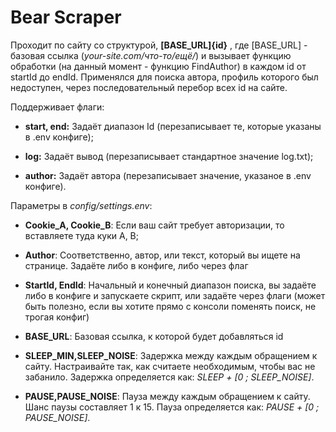 # Bear Scraper

Проходит по сайту со структурой, **[BASE_URL]{id}** , где [BASE_URL] - базовая ссылка (*your-site.com/что-то/ещё/*) и вызывает функцию обработки (на данный момент - функцию FindAuthor) в каждом id от startId до endId.
Применялся для поиска автора, профиль которого был недоступен, через последовательный перебор всех id на сайте.

Поддерживает флаги: 
- **start, end:** Задаёт диапазон Id (перезаписывает те, которые указаны в .env конфиге);

- **log:** Задаёт вывод (перезаписывает стандартное значение log.txt);

- **author:** Задаёт автора (перезаписывает значение, указаное в .env конфиге).

Параметры в *config/settings.env*:

- **Cookie_A, Cookie_B**: Если ваш сайт требует авторизации, то вставляете туда куки А, В;

- **Author**: Соответственно, автор, или текст, который вы ищете на странице. Задаёте либо в конфиге, либо через флаг

- **StartId, EndId**: Начальный и конечный диапазон поиска, вы задаёте либо в конфиге и запускаете скрипт, или задаёте через флаги (может быть полезно, если вы хотите прямо с консоли поменять поиск, не трогая конфиг)

- **BASE_URL**: Базовая ссылка, к которой будет добавляться id

- **SLEEP_MIN,SLEEP_NOISE**: Задержка между каждым обращением к сайту. Настраивайте так, как считаете необходимым, чтобы вас не забанило. Задержка определяется как: *SLEEP + [0 ; SLEEP_NOISE]*.

- **PAUSE,PAUSE_NOISE**: Пауза между каждым обращением к сайту. Шанс паузы составляет 1 к 15. Пауза определяется как: *PAUSE + [0 ; PAUSE_NOISE]*.
